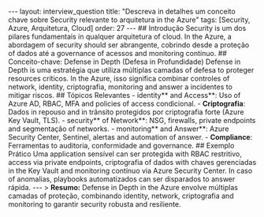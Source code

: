 --- layout: interview_question title: "Descreva in detalhes um conceito chave sobre Security relevante to arquitetura in the Azure" tags: [Security, Azure, Arquitetura, Cloud] order: 27 --- ## Introdução Security is um dos pilares fundamentais in qualquer arquitetura of cloud. In the Azure, a abordagem of security should ser abrangente, cobrindo desde a proteção of dados até a governance of acessos and monitoring contínuo. ## Conceito-chave: Defense in Depth (Defesa in Profundidade) Defense in Depth is uma estratégia que utiliza múltiplas camadas of defesa to proteger resources críticos. In the Azure, isso significa combinar controles of network, identity, criptografia, monitoring and answer a incidentes to mitigar riscos. ## Tópicos Relevantes - identity** and Access**: Uso of Azure AD, RBAC, MFA and policies of access condicional. - **Criptografia**: Dados in repouso and in trânsito protegidos por criptografia forte (Azure Key Vault, TLS). - security** of Network**: NSG, firewalls, private endpoints and segmentação of networks. - monitoring** and Answer**: Azure Security Center, Sentinel, alertas and automation of answer. - **Compliance**: Ferramentas to auditoria, conformidade and governance. ## Exemplo Prático Uma application sensível can ser protegida with RBAC restritivo, access via private endpoints, criptografia of dados with chaves gerenciadas in the Key Vault and monitoring contínuo via Azure Security Center. In caso of anomalias, playbooks automatizados can ser disparados to answer rápida. --- > **Resumo:** Defense in Depth in the Azure envolve múltiplas camadas of proteção, combinando identity, network, criptografia and monitoring to garantir security robusta and resiliente.